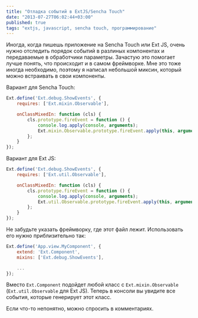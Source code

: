 ```yaml
---
title: "Отладка событий в ExtJS/Sencha Touch"
date: "2013-07-27T06:02:44+03:00"
published: true
tags: "extjs, javascript, sencha touch, программирование"
---
```


Иногда, когда пишешь приложение на Sencha Touch или Ext JS, очень нужно отследить порядок событий в разлиных компонентах и передаваемые в обработчики параметры. Зачастую это помогает лучше понять, что происходит и в самом фреймворке. Мне это тоже иногда необходимо, поэтому я написал небольшой миксин, который можно встраивать в свои компоненты.

Вариант для Sencha Touch:

~~~~~javascript
Ext.define('Ext.debug.ShowEvents', {
    requires: ['Ext.mixin.Observable'],

    onClassMixedIn: function (cls) {
        cls.prototype.fireEvent = function () {
            console.log.apply(console, arguments);
            Ext.mixin.Observable.prototype.fireEvent.apply(this, arguments);
        };
    }
});
~~~~~

Вариант для Ext JS:

~~~~~javascript
Ext.define('Ext.debug.ShowEvents', {
    requires: ['Ext.util.Observable'],

    onClassMixedIn: function (cls) {
        cls.prototype.fireEvent = function () {
            console.log.apply(console, arguments);
            Ext.util.Observable.prototype.fireEvent.apply(this, arguments);
        };
    }
});
~~~~~

Не забудьте указать фреймворку, где этот файл лежит. Использовать его нужно приблизительно так:

~~~~~javascript
Ext.define('App.view.MyComponent', {
    extend: 'Ext.Component', 
    mixins: ['Ext.debug.ShowEvents'],

    ...
});
~~~~~~

Вместо `Ext.Component` подойдет любой класс с `Ext.mixin.Observable` (`Ext.util.Observable` для Ext JS). Теперь в консоли вы увидите все события, которые генерирует этот класс. 

Если что-то непонятно, можно спросить в комментариях.